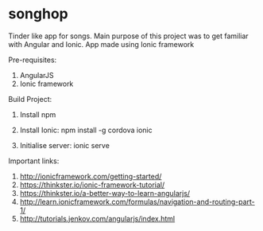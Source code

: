 # songhop
Tinder like app for songs.
Main purpose of this project was to get familiar with Angular and Ionic.
App made using Ionic framework

Pre-requisites:

1. AngularJS
2. Ionic framework


Build Project:

1. Install npm

2. Install Ionic: npm install -g cordova ionic

3. Initialise server: ionic serve

Important links:
1. http://ionicframework.com/getting-started/
2. https://thinkster.io/ionic-framework-tutorial/
3. https://thinkster.io/a-better-way-to-learn-angularjs/
4. http://learn.ionicframework.com/formulas/navigation-and-routing-part-1/
5. http://tutorials.jenkov.com/angularjs/index.html
